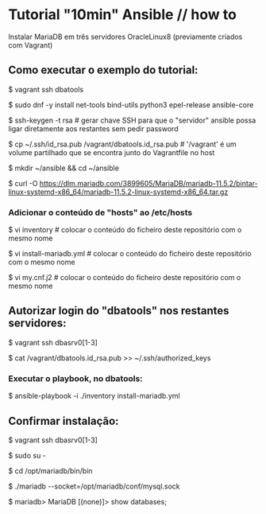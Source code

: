 # Tutorial "10min" Ansible // how to

Instalar MariaDB em três servidores OracleLinux8 (previamente criados com Vagrant)


## Como executar o exemplo do tutorial:

$ vagrant ssh dbatools

$ sudo dnf -y install net-tools bind-utils python3 epel-release ansible-core

$ ssh-keygen -t rsa # gerar chave SSH para que o "servidor" ansible possa ligar diretamente aos restantes sem pedir password

$ cp ~/.ssh/id_rsa.pub /vagrant/dbatools.id_rsa.pub # '/vagrant' é um volume partilhado que se encontra junto do Vagrantfile no host

$ mkdir ~/ansible && cd ~/ansible

$ curl -O https://dlm.mariadb.com/3899605/MariaDB/mariadb-11.5.2/bintar-linux-systemd-x86_64/mariadb-11.5.2-linux-systemd-x86_64.tar.gz

### Adicionar o conteúdo de "hosts" ao /etc/hosts

$ vi inventory # colocar o conteúdo do ficheiro deste repositório com o mesmo nome

$ vi install-mariadb.yml # colocar o conteúdo do ficheiro deste repositório com o mesmo nome

$ vi my.cnf.j2 # colocar o conteúdo do ficheiro deste repositório com o mesmo nome


## Autorizar login do "dbatools" nos restantes servidores:

$ vagrant ssh dbasrv0[1-3]

$ cat /vagrant/dbatools.id_rsa.pub >> ~/.ssh/authorized_keys


### Executar o playbook, no dbatools:

$ ansible-playbook -i ./inventory install-mariadb.yml 



## Confirmar instalação:

$ vagrant ssh dbasrv0[1-3]

$ sudo su -

$ cd /opt/mariadb/bin/bin

$ ./mariadb --socket=/opt/mariadb/conf/mysql.sock

$ mariadb> MariaDB [(none)]> show databases;
